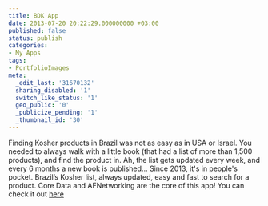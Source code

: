 ```yaml
---
title: BDK App
date: 2013-07-20 20:22:29.000000000 +03:00
published: false
status: publish
categories:
- My Apps
tags:
- PortfolioImages
meta:
  _edit_last: '31670132'
  sharing_disabled: '1'
  switch_like_status: '1'
  geo_public: '0'
  _publicize_pending: '1'
  _thumbnail_id: '30'
---
```

Finding Kosher products in Brazil was not as easy as in USA or Israel. You needed to always walk with a little book (that had a list of more than 1,500 products), and find the product in. Ah, the list gets updated every week, and every 6 months a new book is published...
Since 2013, it's in people's pocket. Brazil’s Kosher list, always updated, easy and fast to search for a product.
Core Data and AFNetworking are the core of this app!
You can check it out [here](https://itunes.apple.com/kn/app/bdk-mobile-beit-din-kashrut/id574293928?mt=8)
